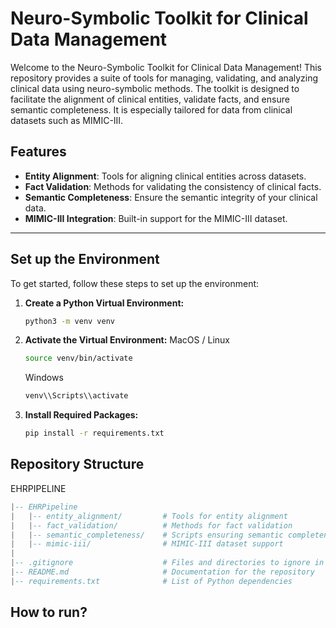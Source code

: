 # Neuro-Symbolic Toolkit for Clinical Data Management

Welcome to the Neuro-Symbolic Toolkit for Clinical Data Management! This repository provides a suite of tools for managing, validating, and analyzing clinical data using neuro-symbolic methods. The toolkit is designed to facilitate the alignment of clinical entities, validate facts, and ensure semantic completeness. It is especially tailored for data from clinical datasets such as MIMIC-III.

## Features
- **Entity Alignment**: Tools for aligning clinical entities across datasets.
- **Fact Validation**: Methods for validating the consistency of clinical facts.
- **Semantic Completeness**: Ensure the semantic integrity of your clinical data.
- **MIMIC-III Integration**: Built-in support for the MIMIC-III dataset.

---

## Set up the Environment

To get started, follow these steps to set up the environment:

1. **Create a Python Virtual Environment:**
   ```bash
   python3 -m venv venv
    ```
2. **Activate the Virtual Environment:**
    MacOS / Linux
    ```bash
    source venv/bin/activate
    ```
    Windows
    ```bash
    venv\\Scripts\\activate
    ```
3. **Install Required Packages:**
    ```bash
    pip install -r requirements.txt 
    ```

## Repository Structure
EHRPIPELINE
```lua
|-- EHRPipeline
|   |-- entity_alignment/         # Tools for entity alignment
|   |-- fact_validation/          # Methods for fact validation
|   |-- semantic_completeness/    # Scripts ensuring semantic completeness
|   |-- mimic-iii/                # MIMIC-III dataset support
|
|-- .gitignore                    # Files and directories to ignore in Git
|-- README.md                     # Documentation for the repository
|-- requirements.txt              # List of Python dependencies
```

## How to run?
